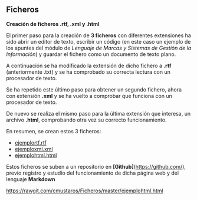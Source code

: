 ## Ficheros
**Creación de ficheros .rtf, .xml y .html**

El primer paso para la creación de **3 ficheros** con diferentes extensiones ha sido abrir un editor de texto, escribir un código (en este caso un ejemplo de los apuntes del módulo de *Lenguaje de Marcas y Sistemas de Gestión de la Información*) y guardar el fichero como un documento de texto plano.

A continuación se ha modificado la extensión de dicho fichero a **.rtf** (anteriormente .txt) y se ha comprobado su correcta lectura con un procesador de texto.

Se ha repetido este último paso para obtener un segundo fichero, ahora con extensión **.xml** y se ha vuelto a comprobar que funciona con un procesador de texto.

De nuevo se realiza el mismo paso para la última extensión que interesa, un archivo **.html**, comprobando otra vez su correcto funcionamiento.

En resumen, se crean estos 3 ficheros:
* [ejemplortf.rtf](https://github.com/cmustaros/Ficheros/blob/master/ejemplortf.rtf)
* [ejemploxml.xml](https://github.com/cmustaros/Ficheros/blob/master/ejemploxml.xml)
* [ejemplohtml.html](https://github.com/cmustaros/Ficheros/blob/master/ejemplohtml.html)

Estos ficheros se suben a un repositorio en **[Github]**(https://github.com/), previo registro y estudio del funcionamiento de dicha página web y del lenguaje **Markdown**



https://rawgit.com/cmustaros/Ficheros/master/ejemplohtml.html
